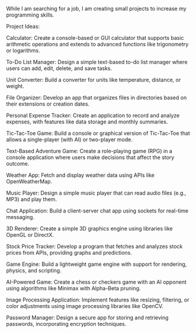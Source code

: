 While I am searching for a job, I am creating small projects to increase my programming skills.

Project Ideas:

Calculator:
Create a console-based or GUI calculator that supports basic arithmetic operations and extends to advanced functions like trigonometry or logarithms.

To-Do List Manager:
Design a simple text-based to-do list manager where users can add, edit, delete, and save tasks.

Unit Converter:
Build a converter for units like temperature, distance, or weight.

File Organizer:
Develop an app that organizes files in directories based on their extensions or creation dates.

Personal Expense Tracker:
Create an application to record and analyze expenses, with features like data storage and monthly summaries.

Tic-Tac-Toe Game:
Build a console or graphical version of Tic-Tac-Toe that allows a single-player (with AI) or two-player mode.

Text-Based Adventure Game:
Create a role-playing game (RPG) in a console application where users make decisions that affect the story outcome.

Weather App:
Fetch and display weather data using APIs like OpenWeatherMap.

Music Player:
Design a simple music player that can read audio files (e.g., MP3) and play them.

Chat Application:
Build a client-server chat app using sockets for real-time messaging.

3D Renderer:
Create a simple 3D graphics engine using libraries like OpenGL or DirectX.

Stock Price Tracker:
Develop a program that fetches and analyzes stock prices from APIs, providing graphs and predictions.

Game Engine:
Build a lightweight game engine with support for rendering, physics, and scripting.

AI-Powered Game:
Create a chess or checkers game with an AI opponent using algorithms like Minimax with Alpha-Beta pruning.

Image Processing Application:
Implement features like resizing, filtering, or color adjustments using image processing libraries like OpenCV.

Password Manager:
Design a secure app for storing and retrieving passwords, incorporating encryption techniques.
